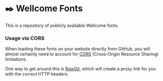 # ✒️ Wellcome Fonts

This is a repository of publicly available Wellcome fonts.

### Usage via CORS

When loading these fonts on your website directly from GitHub, you will almost certainly need to account for [CORS](https://developer.mozilla.org/en-US/docs/Web/HTTP/Access_control_CORS) (Cross-Origin Resource Sharing) limitations. 

One way to get around this is [RawGit](https://rawgit.com/), which will create a proxy link for you with the correct HTTP headers.
